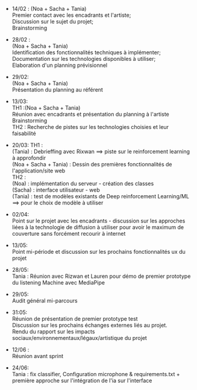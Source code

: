 - 14/02 :
(Noa + Sacha + Tania) \
Premier contact avec les encadrants et l'artiste; \
Discussion sur le sujet du projet; \
Brainstorming 

- 28/02 :\
(Noa + Sacha + Tania) \
Identification des fonctionnalités techniques à implémenter; \
Documentation sur les technologies disponibles à utiliser; \
Elaboration d'un planning prévisionnel 

- 29/02:\
(Noa + Sacha + Tania) \
Présentation du planning au référent


- 13/03:\
TH1 :(Noa + Sacha + Tania) \
Réunion avec encadrants et présentation du planning à l'artiste \
Brainstorming \
TH2 : Recherche de pistes sur les technologies choisies et leur faisabilité 

- 20/03:
TH1 :\
(Tania) : Debrieffing avec Rixwan ==> piste sur le reinforcement learning à approfondir\
(Noa + Sacha + Tania) : Dessin des premières fonctionnalités de l'application/site web\
TH2 :\
(Noa) : implémentation du serveur - création des classes\
(Sacha) : interface utilisateur - web \
(Tania) : test de modèles existants de Deep reinforcement Learning/ML ==> pour le choix de modèle à utiliser

- 02/04:\
Point sur le projet avec les encadrants - discussion sur les approches liées à la technologie de diffusion à utiliser pour avoir le maximum de couverture sans forcément recourir à internet

- 13/05:\
Point mi-période et discussion sur les prochains fonctionnalités ux du projet

- 28/05:\
Tania : Réunion avec Rizwan et Lauren pour démo de premier prototype du listening Machine avec MediaPipe

- 29/05:\
Audit général mi-parcours

- 31:05:\
Réunion de présentation de premier prototype test\
Discussion sur les prochains échanges externes liés au projet.\
Rendu du rapport sur les impacts sociaux/environnementaux/légaux/artistique du projet

- 12/06 :\
Réunion avant sprint

- 24/06:\
Tania : fix classifier, Configuration microphone & requirements.txt + première approche sur l'intégration de l'ia sur l'interface


